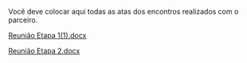 Você deve colocar aqui todas as atas dos encontros realizados com o parceiro.

[Reunião Etapa 1(1).docx](https://github.com/user-attachments/files/17181267/Reuniao.Etapa.1.1.docx)

[Reunião Etapa 2.docx](https://github.com/user-attachments/files/17182527/Reuniao.Etapa.2.docx)

